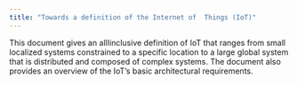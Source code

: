 ```yaml
---
title: "Towards a definition of the Internet of  Things (IoT)"
---
```


This document gives an allIinclusive definition of IoT that ranges from small localized systems  constrained to a specific location to a large global system that is distributed and composed of  complex systems. The document also provides an overview of the IoT’s basic architectural  requirements.

